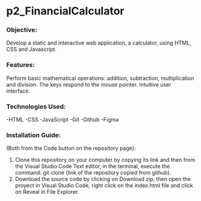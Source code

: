 # p2_FinancialCalculator

### Objective:
Develop a static and interactive web application, a calculator, using HTML, CSS and Javascript.

### Features:
Perform basic mathematical operations: addition, subtraction, multiplication and division.
The keys respond to the mouse pointer.
Intuitive user interface.

### Technologies Used:
-HTML
-CSS
-JavaScript
-Git
-Github
-Figma

### Installation Guide:
(Both from the Code button on the repository page):
1. Clone this repository on your computer by copying its link and then from the Visual Studio Code Text editor, in the terminal, execute the command:
git clone (link of the repository copied from github).
2. Download the source code by clicking on Download zip, then open the proyect in Visual Studio Code, right click on the index.html file and click on Reveal in File Explorer.

